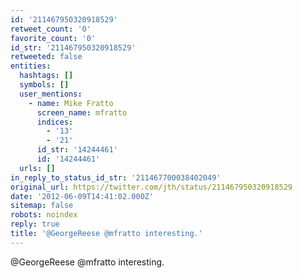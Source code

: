 ```yaml
---
id: '211467950320918529'
retweet_count: '0'
favorite_count: '0'
id_str: '211467950320918529'
retweeted: false
entities:
  hashtags: []
  symbols: []
  user_mentions:
    - name: Mike Fratto
      screen_name: mfratto
      indices:
        - '13'
        - '21'
      id_str: '14244461'
      id: '14244461'
  urls: []
in_reply_to_status_id_str: '211467700038402049'
original_url: https://twitter.com/jth/status/211467950320918529
date: '2012-06-09T14:41:02.000Z'
sitemap: false
robots: noindex
reply: true
title: '@GeorgeReese @mfratto interesting.'
---
```


@GeorgeReese @mfratto interesting.